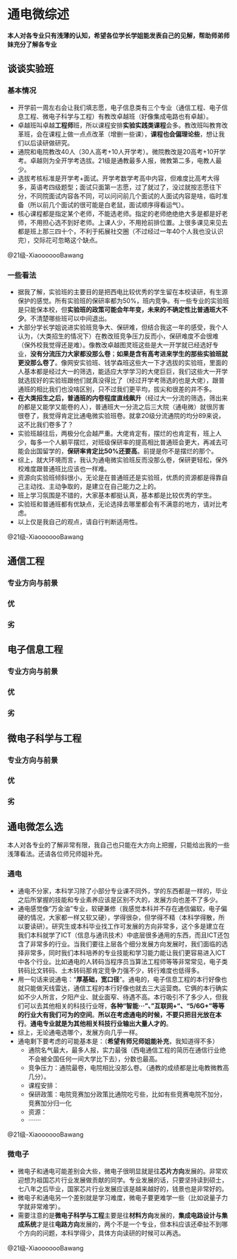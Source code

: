 # 通电微综述

**本人对各专业只有浅薄的认知，希望各位学长学姐能发表自己的见解，帮助师弟师妹充分了解各专业**

## 谈谈实验班

### 基本情况

- 开学前一周左右会让我们填志愿，电子信息类有三个专业（通信工程、电子信息工程、微电子科学与工程）有教改卓越班（好像集成电路也有卓越）。
- 卓越班叫卓越**工程师**班，所以课程安排**实验实践类课程**会多。教改班叫教育改革班，会在课程上做一点点改革（增删一些课），**课程也会偏理论些**，想让我们以后读研做研究。
- 通院和电院教改40人（30人高考+10人开学考）。微院教改是20高考+10开学考。卓越则为全开学考选拔。21级是通教最多人报，微教第二多，电教人最少。
- 选拔考核标准是开学考+面试。开学考数学考高中内容，但难度比高考大得多，英语考四级题型；面试只面第一志愿，过了就过了，没过就按志愿往下分，不同院面试内容各不同，可以问问前几个面试的人面试内容是啥，临时准备（所以前几个面试的很可能是白老鼠，面试顺序得看运气）。
- 核心课程都是指定某个老师，不能选老师。指定的老师绝绝绝大多是都是好老师，不用担心选不到好老师。上课人少，不用抢前排位置。上很多课见来见去都是班上那三四十个，不利于拓展社交圈（不过经过一年40个人我也没认识完），交际花可忽略这个缺点。

@21级-XiaooooooBawang

### 一些看法

- 据我了解，实验班的主要目的是把西电比较优秀的学生留在本校读研，有生源保护的感觉。所有实验班的保研率都为50%，班内竞争。有一些专业的实验班是只能保本校，但**实验班的政策可能会年年变，未来的不确定性比普通班大不少**。不清楚哪些班可以中间退出。
- 大部分学长学姐说进实验班竞争大、保研难，但结合我这一年的感受，我个人认为，（大类招生的情况下）在教改班竞争压力反而小，保研难度不会很难（保外校我觉得还是难）。像教改卓越图灵班这些是大一开学就已经选好专业，**没有分流压力大家都没那么卷**；**如果是含有高考进来学生的那些实验班就更没那么卷了**。像网安实验班、钱学森班这些大一下才选拔的实验班，里面的人基本都是经过大一的筛选，能适应大学学习的大佬巨巨，我们这些大一开学就选拔好的实验班跟他们就真没得比了（经过开学考筛选的也是大佬），跟普通班的相比我们也没啥区别，只不过我们更平均，拔尖和很差的并不多。
- **在大类招生之后，普通班的内卷程度直线飙升**（经过大一分流的筛选，筛出来的都是又能学又能卷的人），普通班大一分流之后三大院（通电微）就很厉害很卷了，我觉得肯定比通电微实验班卷。就拿20级分流通院的均分89来说，这不比我们卷多了？
- 实验班越往后，两极分化会越严重。大佬肯定有，摆烂的也肯定有，班上人少，每多一个人躺平摆烂，对班级保研率的提高相比普通班会更大，再减去可能会出国留学的，**保研率肯定比50%还要高**。前提是你不是摆烂的那个。
- 综上，就大环境而言，我认为通电微实验班反而没那么卷，保研更轻松，保外校难度跟普通班比应该也一样难。
- 资源向实验班倾斜很小，无论是在普通班还是实验班，优质的资源都是得靠自己主动找、主动争取的，是建立在自己能力之上的。
- 班上学习氛围是不错的，大家基本都挺认真，基本都是比较优秀的学生。
- 实验班和普通班都有优缺点，无论选择去哪里都会有不满意的地方，请对比考虑。
- 以上仅是我自己的观点，请自行判断适用性。

@21级-XiaooooooBawang

## 通信工程

### 专业方向与前景



### 优



### 劣



## 电子信息工程

### 专业方向与前景



### 优



### 劣



## 微电子科学与工程

### 专业方向与前景



### 优



### 劣

## 通电微怎么选

本人对各专业的了解非常有限，我自己也只能在大方向上把握，只能给出我的一些浅薄看法。还请各位师兄师姐补充。

### 通电

- 通电不分家，本科学习除了小部分专业课不同外，学的东西都是一样的，毕业之后所掌握的技能和专业素养应该是区别不大的，发展方向也差不了多少。
- 通电感觉像“万金油”专业，软硬兼修（我感觉本科并不存在通信偏软，电子偏硬的情况，大家都一样又软又硬），学得很杂，但学得不精（本科学得散，所以要读研）。研究生或本科毕业找工作可发展的方向非常多，这个多是建立在我们本科就学了ICT（信息与通讯技术）中底层很多通用的东西，而且ICT还包含了非常多的行业。当我们要往上层各个细分发展方向发展时，我们面临的选择非常多，同时我们本科培养的专业技能和学习能力能让我们更容易进入ICT中各个行业。比如通电的人转码当程序员当算法工程师等等非常常见，电子类转码比文转码、土木转码那肯定竞争力强不少，转行难度也低得多。
- 用一句话来说通电：“**厚基础，宽口径**”。通电的，电子信息工程的本行好像也就只能做天线雷达，通信工程的本行好像也就去三大运营商。它俩的本行确实如不少人所言，夕阳产业、就业面窄、待遇不高。本行吸引不了多少人，但我们可以去其他相关的科技行业呀，**各种“智能···”、”互联网+“、“5/6G+”等等的行业大有我们可为的空间**。**所以在考虑通电的时候，不要只把目光放在本行**。**通电专业就是为其他相关科技行业输出大量人才的**。
- 综上，无论通电选哪个，发展方向几乎一样。
- 通电剩下要考虑的可能基本是：（**希望有师兄师姐能补充**，我知道得不多）
  - 通院名气最大，最多人报，实力最强（西电通信工程的简历在通信行业绝不会被全国任何一间大学比下去），分数也最高。
  - 竞争压力：通院最卷，电院相比没那么卷。（通教的成绩都是比电教微教高几分）。
  - 课程安排：
  - 保研政策：电院竞赛加分政策比通院吃亏些，比如有些竞赛电院不加分，竞赛加分归一化
  - 资源：
  - ·······

@21级-XiaooooooBawang

### 微电子

- 微电子和通电可能差别会大些，微电子很明显就是往**芯片方向**发展的。非常欢迎想为祖国芯片行业发展做贡献的同学。专业发展的话，只要坚持读到硕士，七八年之后毕业，国家芯片行业发展应该是越来越好的，钱景也是非常好的。
- 微电子和通电另一个差别就是学习难度，微电子要更难学一些（比如说量子力学就非常难学）。
- 需要注意的是**微电子科学与工程**主要是往**材料方向**发展的，**集成电路设计与集成系统**才是往**电路方向**发展的，两个不是一个专业，但本科应该还牵扯不到哪个方向的问题，本科学得少，具体方向读研的时候可以再选。

@21级-XiaooooooBawang